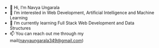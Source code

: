 - 👋 Hi, I’m Navya Ungarala
- 👀 I’m interested in Web Development, Artificial Intelligence and Machine Learning
- 🌱 I’m currently learning Full Stack Web Development and Data Structures
- 📫 You can reach out me through my mail(navyaungarala349@gmail.com)

